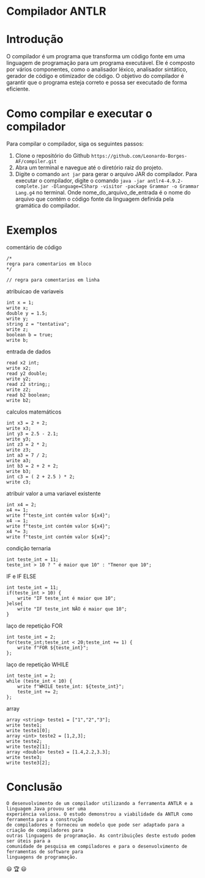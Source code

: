 # Compilador ANTLR

# Introdução
O compilador é um programa que transforma um código fonte em uma linguagem de programação para um programa executável. Ele é composto por vários componentes, como o analisador léxico, analisador sintático, gerador de código e otimizador de código. O objetivo do compilador é garantir que o programa esteja correto e possa ser executado de forma eficiente.

# Como compilar e executar o compilador
Para compilar o compilador, siga os seguintes passos:

1. Clone o repositório do Github `https://github.com/Leonardo-Borges-AF/compiler.git`
2. Abra um terminal e navegue até o diretório raiz do projeto.
3. Digite o comando `ant jar` para gerar o arquivo JAR do compilador.
Para executar o compilador, digite o comando `java -jar antlr4-4.9.2-complete.jar -Dlanguage=CSharp -visitor -package Grammar -o Grammar Lang.g4` no terminal. Onde nome_do_arquivo_de_entrada é o nome do arquivo que contém o código fonte da linguagem definida pela gramática do compilador.

# Exemplos

comentário de código
```
/* 
regra para comentarios em bloco
*/

// regra para comentarios em linha
```
atribuicao de variaveis
```
int x = 1;
write x;
double y = 1.5;
write y;
string z = "tentativa";
write z;
boolean b = true;
write b;
```
entrada de dados
```
read x2 int;
write x2;
read y2 double;
write y2;
read z2 string;;
write z2;
read b2 boolean;
write b2;
```

calculos matemáticos
```
int x3 = 2 + 2;
write x3;
int y3 = 2.5 - 2.1;
write y3;
int z3 = 2 * 2;
write z3;
int a3 = 7 / 2;
write a3;
int b3 = 2 + 2 + 2;
write b3;
int c3 = ( 2 + 2.5 ) * 2;
write c3;
```
atribuir valor a uma variavel existente
```
int x4 = 2;
x4 += 1;
write f"teste_int contém valor ${x4}";
x4 -= 1;
write f"teste_int contém valor ${x4}";
x4 *= 3;
write f"teste_int contém valor ${x4}";
```
condição ternaria
```
int teste_int = 11;
teste_int > 10 ? " é maior que 10" : "Tmenor que 10";
```

IF e IF ELSE
```
int teste_int = 11;
if(teste_int > 10) {
    write "IF teste_int é maior que 10";
}else{
    write "IF teste_int NÃO é maior que 10";
}
```
laço de repetição FOR
```
int teste_int = 2;
for(teste_int;teste_int < 20;teste_int += 1) {
    write f"FOR ${teste_int}";
};
```
laço de repetição WHILE
```
int teste_int = 2;
while (teste_int < 10) {
    write f"WHILE teste_int: ${teste_int}";
    teste_int += 2;
};
```
array
```
array <string> teste1 = ["1","2","3"];
write teste1;
write teste1[0];
array <int> teste2 = [1,2,3];
write teste2;
write teste2[1];
array <double> teste3 = [1.4,2.2,3.3];
write teste3;
write teste3[2];
```

# Conclusão
```
O desenvolvimento de um compilador utilizando a ferramenta ANTLR e a linguagem Java provou ser uma
experiência valiosa. O estudo demonstrou a viabilidade da ANTLR como ferramenta para a construção
de compiladores e forneceu um modelo que pode ser adaptado para a criação de compiladores para 
outras linguagens de programação. As contribuições deste estudo podem ser úteis para a
comunidade de pesquisa em compiladores e para o desenvolvimento de ferramentas de software para
linguagens de programação.
```
:smiley: 🏆 :smiley: 
